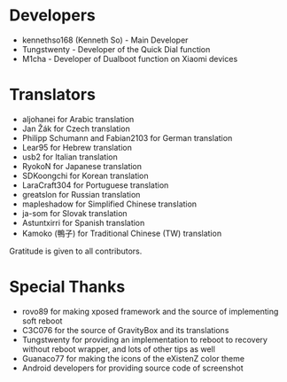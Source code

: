 Developers
==========
- kennethso168 (Kenneth So) - Main Developer
- Tungstwenty - Developer of the Quick Dial function
- M1cha - Developer of Dualboot function on Xiaomi devices

Translators
===========
- aljohanei for Arabic translation
- Jan Žák for Czech translation
- Philipp Schumann and Fabian2103 for German translation
- Lear95 for Hebrew translation
- usb2 for Italian translation
- RyokoN for Japanese translation
- SDKoongchi for Korean translation
- LaraCraft304 for Portuguese translation
- greatslon for Russian translation
- mapleshadow for Simplified Chinese translation
- ja-som for Slovak translation
- Astuntxirri for Spanish translation
- Kamoko (鴨子) for Traditional Chinese (TW) translation

Gratitude is given to all contributors.

Special Thanks
==============
- rovo89 for making xposed framework and the source of implementing soft reboot
- C3C076 for the source of GravityBox and its translations
- Tungstwenty for providing an implementation to reboot to recovery without reboot wrapper, and lots of other tips as well
- Guanaco77 for making the icons of the eXistenZ color theme
- Android developers for providing source code of screenshot
